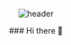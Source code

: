 <div align="center">
 
 ![header](https://capsule-render.vercel.app/api?type=cylinder&color=438820&height=150&section=header&text=31&fontColor=ffffff&fontSize=70&animation=fadeIn&fontAlignY=55)
 <div>
### Hi there 👋

<!--
**31project/31project** is a ✨ _special_ ✨ repository because its `README.md` (this file) appears on your GitHub profile.

Here are some ideas to get you started:

- 🔭 I’m currently working on ...
- 🌱 I’m currently learning ...
- 👯 I’m looking to collaborate on ...
- 🤔 I’m looking for help with ...
- 💬 Ask me about ...
- 📫 How to reach me: ...
- 😄 Pronouns: ...
- ⚡ Fun fact: ...
-->
